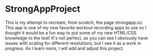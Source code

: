 # StrongAppProject
This is my attempt to recreate, from scratch, the page strongapp.io/.  
This app is one of my new favorite workout recording apps to use so I thought it would be a fun way to put some of my new HTML/CSS
knowledge to the test!  It's not perfect, as you can see I obviously have issues with scaling for different resolutions, but I see
it as a work in progress.  As I learn more, I will add and adjust this project.
